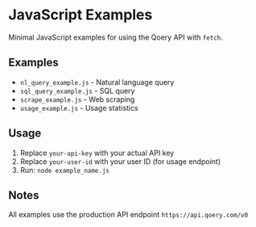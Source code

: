 # JavaScript Examples

Minimal JavaScript examples for using the Qoery API with `fetch`.

## Examples

- `nl_query_example.js` - Natural language query
- `sql_query_example.js` - SQL query
- `scrape_example.js` - Web scraping
- `usage_example.js` - Usage statistics

## Usage

1. Replace `your-api-key` with your actual API key
2. Replace `your-user-id` with your user ID (for usage endpoint)
3. Run: `node example_name.js`

## Notes

All examples use the production API endpoint `https://api.qoery.com/v0`
